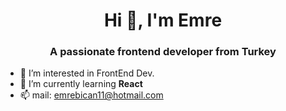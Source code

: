 <h1 align="center">Hi 👋, I'm Emre</h1>
<h3 align="center">A passionate frontend developer from Turkey</h3>


- 👀 I’m interested in FrontEnd Dev.
- 🌱 I’m currently learning **React**
- 📫 mail: emrebican11@hotmail.com

<!---
emrebican/emrebican is a ✨ special ✨ repository because its `README.md` (this file) appears on your GitHub profile.
You can click the Preview link to take a look at your changes.
--->
